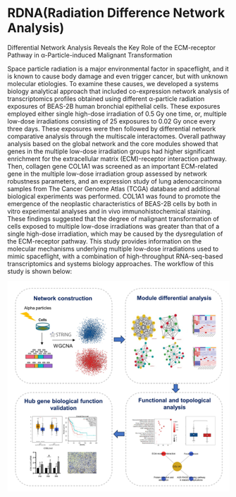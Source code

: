 # RDNA(Radiation Difference Network Analysis)
Differential Network Analysis Reveals the Key Role of the ECM-receptor Pathway in α-Particle-induced Malignant Transformation

Space particle radiation is a major environmental factor in spaceflight, and it is known to cause body damage and even trigger cancer, but with unknown molecular etiologies. To examine these causes, we developed a systems biology analytical approach that included co-expression network analysis of transcriptomics profiles obtained using different α-particle radiation exposures of BEAS-2B human bronchial epithelial cells. These exposures employed either single high-dose irradiation of 0.5 Gy one time, or, multiple low-dose irradiations consisting of 25 exposures to 0.02 Gy once every three days. These exposures were then followed by differential network comparative analysis through the multiscale interactomes. Overall pathway analysis based on the global network and the core modules showed that genes in the multiple low-dose irradiation groups had higher significant enrichment for the extracellular matrix (ECM)-receptor interaction pathway. Then, collagen gene COL1A1 was screened as an important ECM-related gene in the multiple low-dose irradiation group assessed by network robustness parameters, and an expression study of lung adenocarcinoma samples from The Cancer Genome Atlas (TCGA) database and additional biological experiments was performed. COL1A1 was found to promote the emergence of the neoplastic characteristics of BEAS-2B cells by both in vitro experimental analyses and in vivo immunohistochemical staining. These findings suggested that the degree of malignant transformation of cells exposed to multiple low-dose irradiations was greater than that of a single high-dose irradiation, which may be caused by the dysregulation of the ECM-receptor pathway. This study provides information on the molecular mechanisms underlying multiple low-dose irradiations used to mimic spaceflight, with a combination of high-throughput RNA-seq-based transcriptomics and systems biology approaches.
The workflow of this study is shown below:

![image](https://github.com/CSB-SUDA/RDNA/blob/patch-2/Figure%201%20.jpg)
